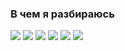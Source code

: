 ### В чем я разбираюсь 

<img src="https://img.shields.io/badge/Python-black?style=for-the-badge&logo=Python&logoColor=0A9EDC"/> <img src="https://img.shields.io/badge/Apple-black?style=for-the-badge&logo=Apple&logoColor=FFFFFF"/> <img src="https://img.shields.io/badge/Jupyter-black?style=for-the-badge&logo=Jupyter&logoColor=F37626"/> <img src="https://img.shields.io/badge/visual studio code-black?style=for-the-badge&logo=visual studio code&logoColor=007ACC"/> <img src="https://img.shields.io/badge/adobe premiere pro-black?style=for-the-badge&logo=adobe premiere pro&logoColor=9999FF"/>  <img src="https://img.shields.io/badge/GoLand-black?style=for-the-badge&logo=GoLand&logoColor=FFFFFF"/> 
